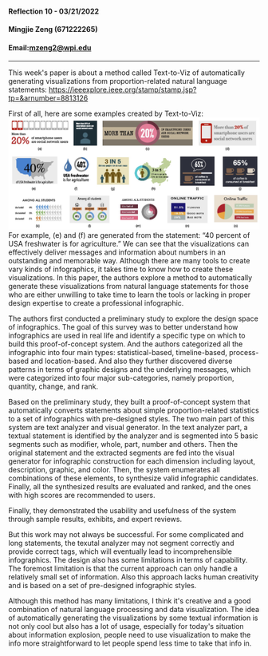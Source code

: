 #### Reflection 10 - 03/21/2022
#### Mingjie Zeng (671222265)
#### Email:mzeng2@wpi.edu
----

This week's paper is about a method called Text-to-Viz of automatically generating visualizations from proportion-related natural language statements: https://ieeexplore.ieee.org/stamp/stamp.jsp?tp=&arnumber=8813126

First of all, here are some examples created by Text-to-Viz:
![image](https://github.com/JasmineZZZ9/reflections-research/blob/main/pics/r10-exp.jpg)
For example, (e) and (f) are generated from the statement: “40 percent of USA freshwater is for agriculture.” We can see that the visualizations can effectively deliver messages and information about numbers in an outstanding and memorable way. Although there are many tools to create vary kinds of infographics, it takes time to know how to create these visualizations.
In this paper, the authors explore a method to automatically generate these visualizations from natural language statements for those who are either unwilling to take time to learn the tools or lacking in proper
design expertise to create a professional infographic.

The authors first conducted a preliminary study to explore the design space of infographics. The goal of this survey was to better understand how infographics are used in real life and identify a specific type on which to build this proof-of-concept system. 
And the authors categorized all the infographic into four main types: statistical-based, timeline-based, process-based and location-based. And also they further discovered diverse patterns in terms of graphic designs and the underlying messages, which were categorized into four major sub-categories, namely proportion, quantity, change, and rank.

Based on the preliminary study, they built a proof-of-concept system that automatically converts statements about simple proportion-related statistics to a set of infographics with pre-designed styles. 
The two main part of this system are text analyzer and visual generator. In the text analyzer part, a textual statement is identified by the analyzer and is segmented into 5 basic segments such as modifier, whole, part, number and others.
Then the original statement and the extracted segments are fed into the visual generator for infographic construction for each dimension including layout, description, graphic, and color. Then, the system enumerates all combinations of
these elements, to synthesize valid infographic candidates. Finally, all the synthesized results are evaluated and ranked, and the ones with high scores are recommended to users.

Finally, they demonstrated the usability and usefulness of the system through sample results, exhibits, and expert reviews.

But this work may not always be successful. For some complicated and long statements, the texutal analyzer may not segment correctly and provide correct tags, which will eventually lead to incomprehensible infographics. The design also has some limitations in terms of capability. The foremost limitation is that the current approach
can only handle a relatively small set of information. Also this approach lacks human creativity and is based on a set of pre-designed infographic styles.


Although this method has many limitations, I think it's creative and a good combination of natural language processing and data visualization. The idea of automatically generating the visualizations by some textual information is not only cool but also has a lot of usage, especially for today's situation about information explosion, people need to use visualization to make the info more straightforward to let people spend less time to take that info in.
